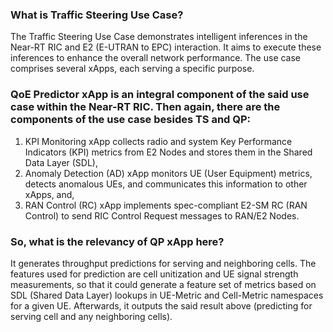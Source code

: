 ### What is Traffic Steering Use Case?

The Traffic Steering Use Case demonstrates intelligent inferences in the Near-RT RIC and E2 (E-UTRAN to EPC) interaction. It aims to execute these inferences to enhance the overall network performance. The use case comprises several xApps, each serving a specific purpose.

### QoE Predictor xApp is an integral component of the said use case within the Near-RT RIC. Then again, there are the components of the use case besides TS and QP:

1. KPI Monitoring xApp collects radio and system Key Performance Indicators (KPI) metrics from E2 Nodes and stores them in the Shared Data Layer (SDL),
2. Anomaly Detection (AD) xApp monitors UE (User Equipment) metrics, detects anomalous UEs, and communicates this information to other xApps, and,
3. RAN Control (RC) xApp implements spec-compliant E2-SM RC (RAN Control) to send RIC Control Request messages to RAN/E2 Nodes.

### So, what is the relevancy of QP xApp here?

It generates throughput predictions for serving and neighboring cells. The features used for prediction are cell unitization and UE signal strength measurements, so that it could generate a feature set of metrics based on SDL (Shared Data Layer) lookups in UE-Metric and Cell-Metric namespaces for a given UE. Afterwards, it outputs the said result above (predicting for serving cell and any neighboring cells).
